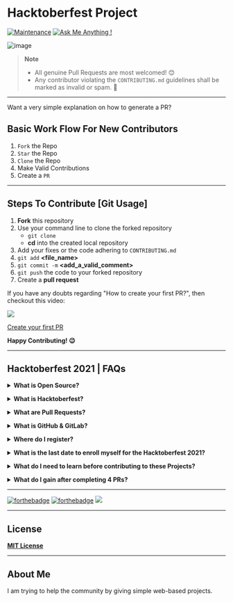 

# Hacktoberfest Project

[![Maintenance](https://img.shields.io/badge/Maintained%3F-yes-green.svg)](https://github.com/MSCKIIT/MSCxHacktoberfest "Repo Maintained")
[![Ask Me Anything !](https://img.shields.io/badge/Ask%20Us-Anything-1abc9c.svg)](https://github.com/MSCKIIT/MSCxHacktoberfest "github.com/akashchouhan16")


![image](https://user-images.githubusercontent.com/54741119/135616430-3c9ae1c6-98f4-4c0f-b40a-7c5bc52b58d5.png)


> **Note**  
> * All genuine Pull Requests are most welcomed! 😊
> * Any contributor violating the `CONTRIBUTING.md` guidelines shall be marked as invalid or spam. 🚫

---

Want a very simple explanation on how to generate a PR?

## Basic Work Flow For New Contributors

1. `Fork` the Repo
2. `Star` the Repo
3. `Clone` the Repo
4. Make Valid Contributions
5. Create a `PR` 

---

## Steps To Contribute [Git Usage]

1. **Fork** this repository
2. Use your command line to clone the forked repository
   - `git clone` **<Repository URL>**
   - **cd** into the created local repository
3. Add your fixes or the code adhering to `CONTRIBUTING.md`
4. `git add` **<file_name>**
5. `git commit -m` **<add_a_valid_comment>**
6. `git push` the code to your forked repository
7. Create a **pull request**

If you have any doubts regarding "How to create your first PR?", then checkout this video:
<br><p><a href="https://hacktoberfest.digitalocean.com/resources?wvideo=tf3u5ruz5y"><img src="https://embedwistia-a.akamaihd.net/deliveries/4bdee00ef68274f35bc6ad84ac1e49c6.jpg?image_play_button_size=2x&amp;image_crop_resized=960x540&amp;image_play_button=1&amp;image_play_button_color=1e71e7e0" ></a></p><p><a href="https://hacktoberfest.digitalocean.com/resources?wvideo=tf3u5ruz5y">Create your first PR</a></p>

**Happy Contributing! 😉**

---

## Hacktoberfest 2021 | FAQs
   

**<details><summary>What is Open Source?</summary>**
<br>Open source refers to source code that is publicly accessible and allows anyone to inspect, modify or learn from it. Open source projects encourage collaboration and the freedom to use the software for any purpose you wish.</details>

**<details><summary>What is Hacktoberfest?</summary>**
<br>Hacktoberfest is a month-long global celebration of open source software run by DigitalOcean in partnership with Intel, AppWrite, and DeepSource, with a strong focus on encouraging contributions to open source projects.</details>
   
**<details><summary>What are Pull Requests?</summary>**
<br>Pull requests are proposed code changes you can submit to a branch in a repository on GitHub/GitLab. Once submitted, a project maintainer will review and discuss the changes before they become final.</details>

**<details><summary>What is GitHub & GitLab?</summary>**
<br>GitHub, Inc. is a provider of Internet hosting for software development and version control using Git. It offers the distributed version control and source code management functionality of Git, plus its own features.
<br>GitLab is a web-based DevOps lifecycle tool that provides a Git repository manager providing wiki, issue-tracking and continuous integration and deployment pipeline features, using an open source license, developed by GitLab Inc.</details>
   
**<details><summary>Where do I register?</summary>**
<br>The registrations are open, so register yourself on the official website of **[Hacktoberfest 2021](https://hacktoberfest.digitalocean.com)** with your GitHub Account.</details>
   
**<details><summary>What is the last date to enroll myself for the Hacktoberfest 2021?</summary>**
<br>You can sign up anytime between October 1 to October 31, 2021. Pull Requests created between October 1 and October 31 will count, regardless of when you register for Hacktoberfest.</details>
   
**<details><summary>What do I need to learn before contributing to these Projects?</summary>**
<br>You need to know nothing in order to understand this. But basic knowledge of development and basic coding in any language will help you move forward in this field. And **MSC KIIT** will be organizing sessions to help everyone throughout this process.</details>
   
**<details><summary>What do I gain after completing 4 PRs?</summary>** 
<br>You may receive a limited edition **Hacktoberfest T-shirt** in addition to the information (and fun) you'll gain.</details>


---
   
[![forthebadge](https://forthebadge.com/images/badges/open-source.svg)](https://forthebadge.com)
[![forthebadge](https://forthebadge.com/images/badges/cc-0.svg)](https://forthebadge.com)
<img src = "./utils/hacktober-fest-2021.svg"/>

---
   
## License

**[MIT License](https://github.com/MSCKIIT/MSCxHacktoberfest/blob/master/LICENSE "MSC Project License")**

---
   
## About Me
   
I am trying to help the community by giving simple web-based projects.
